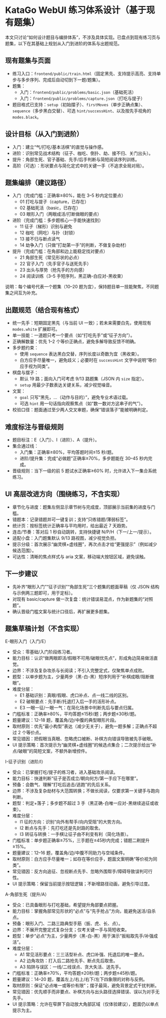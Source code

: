 # KataGo WebUI 练习体系设计（基于现有题集）

本文只讨论“如何设计题目与编排体系”，不涉及具体实现。已盘点到现有练习页与题集，以下在其基础上规划从入门到进阶的体系与出题规范。

## 现有题集与页面
- 练习入口：`frontend/public/train.html`（固定黑先、支持提示高亮、支持单步与多步序列、完成后自动切到下一题/题集）。
- 题集：
  - 入门：`frontend/public/problems/basic.json`（基础死活）
  - 入门：`frontend/public/problems/capture.json`（打吃与提子）
- 题目格式已支持：`setup`（初始摆子）、`firstMoves`（单步正确点集）、`sequence`（多步黑白交替）、可选 `hint/successHint`、以及按先手视角的 `modes.black`。

## 设计目标（从入门到进阶）
- 入门：建立“气/打吃/基本活棋”的直觉与操作感。
- 进阶：识别常见战术结构（征子、枷吃、倒扑、劫、接不归、关门出头）。
- 提升：角部生死、官子基础、先手/后手判断与简短阅读序列训练。
- 高阶（可选）：形状要点与简化定式中的关键一手（不追求全局对局）。

## 题集编排（建议路径）
- 入门（完成门槛：正确率≥80%，能在 3–5 秒内定位要点）
  - 01 打吃与提子（capture，已存在）
  - 02 基础死活（basic，已存在）
  - 03 眼形入门（两眼成活/打断做眼的要点）
- 进阶（完成门槛：多步题核心一手能快速找到）
  - 11 征子（梯形）识别与避免
  - 12 枷吃（网吃）与扑（封锁）
  - 13 接不归与断点读气
  - 14 劫争入门（只做“打劫第一手”的判断，不做复杂劫材）
- 提升（完成门槛：在角部和边上能稳定找对要点）
  - 21 角部生死（常见形状的必点）
  - 22 官子入门（先手官子与送死先手）
  - 23 出头与厚势（抢先手的方向感）
  - 24 阅读训练（3–5 手短序列，黑正确-白应对-黑收束）

说明：每个编号代表一个题集（10–20 题为宜），保持题目单一技能聚焦，不同题集之间互为补充。

## 出题规范（结合现有格式）
- 统一先手：短期固定黑先（与当前 UI 一致）；若未来需要白先，使用现有 `modes.white` 扩展即可。
- 单一技能：一道题只考一个要点（如“打吃先手”或“征子方向”）。
- 正确解数量：优先 1–2 个等价正确点，避免多解导致反馈不明确。
- 多步题约束：
  - 使用 `sequence` 表达黑白交替，序列长度以奇数为宜（黑收束）。
  - 白方应手尽量唯一，避免歧义；必要时在 `successHint` 文字中说明“等价应手视为同类”。
- 棋盘与摆子：
  - 默认 19 路；面向入门可考虑 9/13 路题集（JSON 内 `size` 指定）。
  - `setup` 用最少子数表达关键关系，减少视觉噪音。
- 文案：
  - `goal` 只写“黑先，…（动作与目的）”，避免专业术语过载。
  - 可选 `hint` 用一句话指向观察焦点（如“数一数对方这串子的气”）。
- 校验口径：题面通过至少两人交叉审题，确保“错误落子”能被明确判定。

## 难度标注与晋级规则
- 题目标注：E（入门）、I（进阶）、A（提升）。
- 集合通过线：
  - 入门集：正确率≥80%，平均答题时间≤15 秒/题。
  - 进阶/提升集：完成“必做题”正确率≥70%，多步题能在 30–45 秒内完成。
- 晋级规则：当下一级的前 5 题试水正确率≥60% 时，允许进入下一集合系统练习。

## UI 高层改进方向（围绕练习，不含实现）
- 章节化与进度：题集左侧显示章节树与完成度，顶部展示当前集的进度与门槛。
- 错题本：记录错题并可一键复训；支持“只练错题/薄弱标签”。
- 统计页：按标签统计正确率与平均用时，给出最近 7 天趋势。
- 连击/节奏：答对后 1 秒自动跳转，支持快捷键 N/P/H（下一/上一/提示）。
- 适配小盘：入门题集默认 9/13 路视图，减少视觉负担。
- 提示分级：首次展示“幽灵棋+虚线圈”，再次点击才给“更强提示”（例如减少候选范围）。
- 可达性：清晰的焦点样式与 aria 文案，移动端大按钮区域，避免误触。

## 下一步建议
- 先补齐“眼形入门”“征子识别”“角部生死”三个题集的题面草稿（仅 JSON 结构与示例两三题即可，用于定标）。
- 对现有 basic/capture 做一次复盘：统计错误易混点，作为新题集的“对照题”。
- 确认晋级门槛文案与统计口径后，再扩展更多题集。

## 题集草稿计划（不含实现）

E-眼形入门（入门/E）
- 受众：零基础/入门阶段练习者。
- 能力目标：认识“做两眼即活/假眼不可用/破眼优先点”，形成角边简易做活直觉。
- 边界：不涉及复杂攻杀与长阅读；不引入完整定式，仅聚焦单点成败。
- 题型：以单步题为主，少量两步（黑-白-黑）短序列用于“补棋成眼/阻断做眼”。
- 难度分层：
  - E1 基础识别：真眼/假眼、虎口补点、点一线二线的区别。
  - E2 破眼要点：先手断/托退打入后一手的活形补点。
  - E3 一眼一征/一眼一气：在简化场景中判断先后与要点归属。
- 门槛标准：正确率≥80%，平均答题≤15秒/题；两步题≤30秒/题。
- 题量建议：12–18 题，覆盖角/边/中腹的典型眼形片段。
- 取材原则：优先“最小构型”表达（减少无关子），避免一题多解；正确点不超过 2 个等价点。
- 常见错因：把假眼当真眼、忽略虎口被断、补棋方向错误导致被先手破眼。
- UI 提示策略：首次提示为“幽灵棋+虚线圈”的候选点集合；二次提示给出“补点/破眼”的简短文案，不额外新增控件。

I-征子识别（进阶/I）
- 受众：已掌握打吃/提子的练习者，进入基础攻杀阅读。
- 能力目标：快速判断“征子是否成立/朝向何方/第一手应下在哪里”。
- 预备：会数气、理解“打吃后追击/逃跑”的先后关系。
- 边界：不涉及复杂劫材与大范围转换；不做长阅读，仅要求第一关键手与跑向判断。
- 题型：判定+落子；多步题不超过 3 手（黑正确-白唯一应对-黑继续追征或收束）。
- 难度分层：
  - I1 征的方向：识别“向外有帮手/向内受阻”的大势方向。
  - I2 断点与先手：先打吃还是先封路的取舍。
  - I3 转征与转换：一手棋让征子由不利变有利（简化场景）。
- 门槛标准：单步题正确率≥75%，三手题在≤45秒内完成；错题二刷提升≥15%。
- 题量建议：12–16 题，覆盖角/边/中腹不同助力与空域条件。
- 取材原则：白方应手尽量唯一；如存在等价应手，题面文案明确“等价视为同类”。
- 常见错因：反方向追征、忽视断点先手、忽略外围帮手/障碍导致误判可行性。
- UI 提示策略：保留当前提示按钮逻辑；不新增路径动画，避免引导过度。

A-角部生死（提升/A）
- 受众：已具备眼形与打吃基础，希望提升角部要点把握。
- 能力目标：掌握角部常见形状的“必点”与“先手抢占”方向，能避免送活/自杀点。
- 预备：眼形入门、二路三路典型手筋（扳、虎、长、点）。
- 边界：不展开完整定式复杂分支；仅考关键一手与简短收束。
- 题型：单步“必点”为主，少量两步（黑-白-黑）用于演示“扳粘取先手/补强成活”。
- 难度分层：
  - A1 常见活形要点：三三活型补点、虎口补强、托退后的唯一要点。
  - A2 边角攻防：打入后二路抢先手、断点先后取舍。
  - A3 陷阱与误区：一线/二线误点、贪大失活、送先手。
- 门槛标准：正确率≥70%，平均答题≤20秒/题；两步题≤45秒/题。
- 题量建议：14–20 题，覆盖左上/右上/右下/左下四象限的对称与反例。
- 取材原则：保证“必点唯一或等价有限”；摆子最简，避免背景定式干扰判断。
- 常见错因：优先顺手而非要点、补棋方向与出头路径选择错误、误以为对手无先手。
- UI 提示策略：允许在窄屏下自动放大角部区域（仅体验建议），题面仍以单点提示为主。
